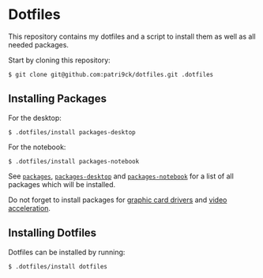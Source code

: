 # Dotfiles
This repository contains my dotfiles and a script to install them as well as all needed packages.

Start by cloning this repository:
```
$ git clone git@github.com:patri9ck/dotfiles.git .dotfiles
```

## Installing Packages
For the desktop:
```
$ .dotfiles/install packages-desktop
```

For the notebook:
```
$ .dotfiles/install packages-notebook
```

See [`packages`](packages), [`packages-desktop`](packages-desktop) and [`packages-notebook`](packages-notebook) for a list of all packages which will be installed.

Do not forget to install packages for [graphic card drivers](https://wiki.archlinux.org/title/xorg#Driver_installation) and [video acceleration](https://wiki.archlinux.org/title/Hardware_video_acceleration#Installation).

## Installing Dotfiles
Dotfiles can be installed by running:
```
$ .dotfiles/install dotfiles
```
